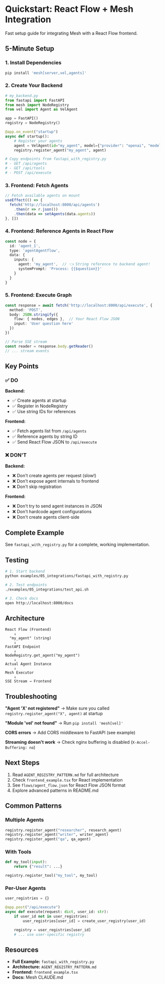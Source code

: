 # Quickstart: React Flow + Mesh Integration

Fast setup guide for integrating Mesh with a React Flow frontend.

## 5-Minute Setup

### 1. Install Dependencies

```bash
pip install 'mesh[server,vel,agents]'
```

### 2. Create Your Backend

```python
# my_backend.py
from fastapi import FastAPI
from mesh import NodeRegistry
from vel import Agent as VelAgent

app = FastAPI()
registry = NodeRegistry()

@app.on_event("startup")
async def startup():
    # Register your agents
    agent = VelAgent(id="my_agent", model={"provider": "openai", "model": "gpt-4o"})
    registry.register_agent("my_agent", agent)

# Copy endpoints from fastapi_with_registry.py
# - GET /api/agents
# - GET /api/tools
# - POST /api/execute
```

### 3. Frontend: Fetch Agents

```typescript
// Fetch available agents on mount
useEffect(() => {
  fetch('http://localhost:8000/api/agents')
    .then(r => r.json())
    .then(data => setAgents(data.agents))
}, [])
```

### 4. Frontend: Reference Agents in React Flow

```typescript
const node = {
  id: 'agent_1',
  type: 'agentAgentflow',
  data: {
    inputs: {
      agent: 'my_agent',  // 👈 String reference to backend agent!
      systemPrompt: 'Process: {{$question}}'
    }
  }
}
```

### 5. Frontend: Execute Graph

```typescript
const response = await fetch('http://localhost:8000/api/execute', {
  method: 'POST',
  body: JSON.stringify({
    flow: { nodes, edges },  // Your React Flow JSON
    input: 'User question here'
  })
})

// Parse SSE stream
const reader = response.body.getReader()
// ... stream events
```

## Key Points

### ✅ DO

**Backend:**
- ✅ Create agents at startup
- ✅ Register in NodeRegistry
- ✅ Use string IDs for references

**Frontend:**
- ✅ Fetch agents list from `/api/agents`
- ✅ Reference agents by string ID
- ✅ Send React Flow JSON to `/api/execute`

### ❌ DON'T

**Backend:**
- ❌ Don't create agents per request (slow!)
- ❌ Don't expose agent internals to frontend
- ❌ Don't skip registration

**Frontend:**
- ❌ Don't try to send agent instances in JSON
- ❌ Don't hardcode agent configurations
- ❌ Don't create agents client-side

## Complete Example

See `fastapi_with_registry.py` for a complete, working implementation.

## Testing

```bash
# 1. Start backend
python examples/05_integrations/fastapi_with_registry.py

# 2. Test endpoints
./examples/05_integrations/test_api.sh

# 3. Check docs
open http://localhost:8000/docs
```

## Architecture

```
React Flow (Frontend)
    ↓
  "my_agent" (string)
    ↓
FastAPI Endpoint
    ↓
NodeRegistry.get_agent("my_agent")
    ↓
Actual Agent Instance
    ↓
Mesh Executor
    ↓
SSE Stream → Frontend
```

## Troubleshooting

**"Agent 'X' not registered"**
→ Make sure you called `registry.register_agent("X", agent)` at startup

**"Module 'vel' not found"**
→ Run `pip install 'mesh[vel]'`

**CORS errors**
→ Add CORS middleware to FastAPI (see example)

**Streaming doesn't work**
→ Check nginx buffering is disabled (`X-Accel-Buffering: no`)

## Next Steps

1. Read `AGENT_REGISTRY_PATTERN.md` for full architecture
2. Check `frontend_example.tsx` for React implementation
3. See `flows/agent_flow.json` for React Flow JSON format
4. Explore advanced patterns in README.md

## Common Patterns

### Multiple Agents

```python
registry.register_agent("researcher", research_agent)
registry.register_agent("writer", writer_agent)
registry.register_agent("qa", qa_agent)
```

### With Tools

```python
def my_tool(input):
    return {"result": ...}

registry.register_tool("my_tool", my_tool)
```

### Per-User Agents

```python
user_registries = {}

@app.post("/api/execute")
async def execute(request: dict, user_id: str):
    if user_id not in user_registries:
        user_registries[user_id] = create_user_registry(user_id)

    registry = user_registries[user_id]
    # ... use user-specific registry
```

## Resources

- **Full Example:** `fastapi_with_registry.py`
- **Architecture:** `AGENT_REGISTRY_PATTERN.md`
- **Frontend:** `frontend_example.tsx`
- **Docs:** Mesh CLAUDE.md
